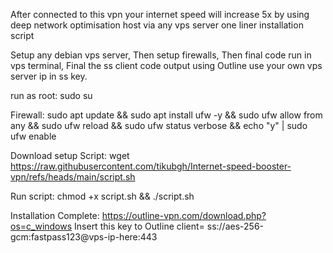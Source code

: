 After connected to this vpn your internet speed will increase 5x by using deep network optimisation host via any vps server one liner installation script

Setup any debian vps server,
Then setup firewalls, 
Then final code run in vps terminal,
Final the ss client code output using Outline
use your own vps server ip in ss key.

run as root:
sudo su

Firewall:
sudo apt update && sudo apt install ufw -y && sudo ufw allow from any && sudo ufw reload && sudo ufw status verbose && echo "y" | sudo ufw enable

Download setup Script:
wget https://raw.githubusercontent.com/tikubgh/Internet-speed-booster-vpn/refs/heads/main/script.sh

Run script:
chmod +x script.sh && ./script.sh

Installation Complete:
https://outline-vpn.com/download.php?os=c_windows
Insert this key to Outline client=
ss://aes-256-gcm:fastpass123@vps-ip-here:443
